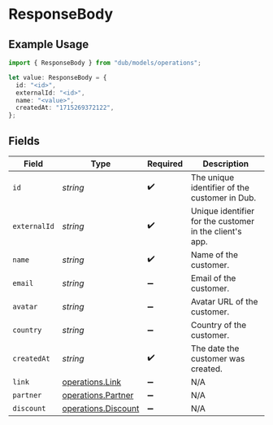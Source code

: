 # ResponseBody

## Example Usage

```typescript
import { ResponseBody } from "dub/models/operations";

let value: ResponseBody = {
  id: "<id>",
  externalId: "<id>",
  name: "<value>",
  createdAt: "1715269372122",
};
```

## Fields

| Field                                                      | Type                                                       | Required                                                   | Description                                                |
| ---------------------------------------------------------- | ---------------------------------------------------------- | ---------------------------------------------------------- | ---------------------------------------------------------- |
| `id`                                                       | *string*                                                   | :heavy_check_mark:                                         | The unique identifier of the customer in Dub.              |
| `externalId`                                               | *string*                                                   | :heavy_check_mark:                                         | Unique identifier for the customer in the client's app.    |
| `name`                                                     | *string*                                                   | :heavy_check_mark:                                         | Name of the customer.                                      |
| `email`                                                    | *string*                                                   | :heavy_minus_sign:                                         | Email of the customer.                                     |
| `avatar`                                                   | *string*                                                   | :heavy_minus_sign:                                         | Avatar URL of the customer.                                |
| `country`                                                  | *string*                                                   | :heavy_minus_sign:                                         | Country of the customer.                                   |
| `createdAt`                                                | *string*                                                   | :heavy_check_mark:                                         | The date the customer was created.                         |
| `link`                                                     | [operations.Link](../../models/operations/link.md)         | :heavy_minus_sign:                                         | N/A                                                        |
| `partner`                                                  | [operations.Partner](../../models/operations/partner.md)   | :heavy_minus_sign:                                         | N/A                                                        |
| `discount`                                                 | [operations.Discount](../../models/operations/discount.md) | :heavy_minus_sign:                                         | N/A                                                        |